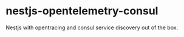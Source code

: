 # nestjs-opentelemetry-consul
Nestjs with opentracing and consul service discovery out of the box. 
